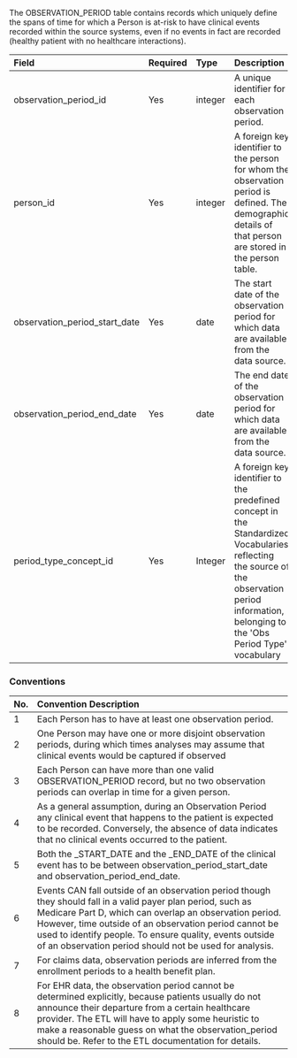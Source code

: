 The OBSERVATION_PERIOD table contains records which uniquely define the spans of time for which a Person is at-risk to have clinical events recorded within the source systems, even if no events in fact are recorded (healthy patient with no healthcare interactions).

Field|Required|Type|Description
:------------------------------|:--------|:------------|:----------------------------------------------
|observation_period_id|Yes|integer|A unique identifier for each observation period.|
|person_id|Yes|integer|A foreign key identifier to the person for whom the observation period is defined. The demographic details of that person are stored in the person table.|
|observation_period_start_date|Yes|date|The start date of the observation period for which data are available from the data source.|
|observation_period_end_date|Yes|date|The end date of the observation period for which data are available from the data source.|
|period_type_concept_id|Yes|Integer|A foreign key identifier to the predefined concept in the Standardized Vocabularies reflecting the source of the observation period information, belonging to the 'Obs Period Type' vocabulary|

### Conventions 

No.|Convention Description
:--------|:------------------------------------   
| 1  | Each Person has to have at least one observation period.|
| 2  | One Person may have one or more disjoint observation periods, during which times analyses may assume that clinical events would be captured if observed|
| 3  | Each Person can have more than one valid OBSERVATION_PERIOD record, but no two observation periods can overlap in time for a given person.|
| 4  | As a general assumption, during an Observation Period any clinical event that happens to the patient is expected to be recorded. Conversely, the absence of data indicates that no clinical events occurred to the patient.
| 5  | Both the _START_DATE and the _END_DATE of the clinical event has to be between observation_period_start_date and observation_period_end_date. |
| 6  | Events CAN fall outside of an observation period though they should fall in a valid payer plan period, such as Medicare Part D, which can overlap an observation period. However, time outside of an observation period cannot be used to identify people. To ensure quality, events outside of an observation period should not be used for analysis. |
| 7  | For claims data, observation periods are inferred from the enrollment periods to a health benefit plan.|
| 8  | For EHR data, the observation period cannot be determined explicitly, because patients usually do not announce their departure from a certain healthcare provider. The ETL will have to apply some heuristic to make a reasonable guess on what the observation_period should be. Refer to the ETL documentation for details. |
